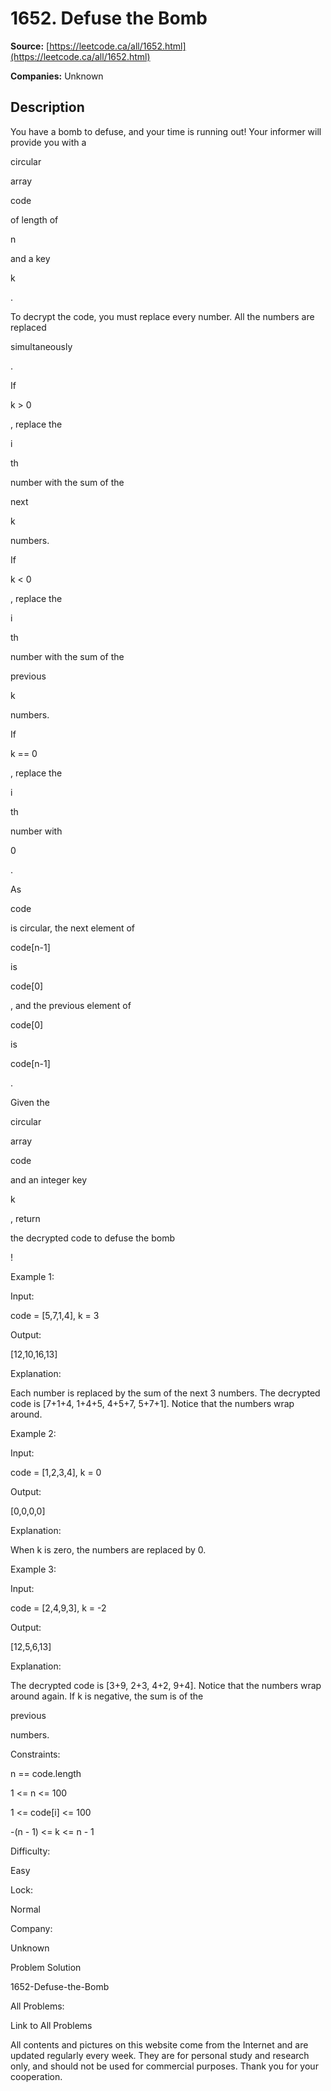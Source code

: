 # 1652. Defuse the Bomb

**Source:** [https://leetcode.ca/all/1652.html](https://leetcode.ca/all/1652.html)

**Companies:** Unknown

## Description

You have a bomb to defuse, and your time is running out! Your informer will provide
            you with a

circular

array

code

of length of

n

and a key

k

.

To decrypt the code, you must replace every number. All the numbers are replaced

simultaneously

.

If

k > 0

, replace the

i

th

number with
                    the sum of the

next

k

numbers.

If

k < 0

, replace the

i

th

number with
                    the sum of the

previous

k

numbers.

If

k == 0

, replace the

i

th

number with

0

.

As

code

is circular, the next element of

code[n-1]

is

code[0]

, and the previous element of

code[0]

is

code[n-1]

.

Given the

circular

array

code

and an integer key

k

,
                return

the decrypted code to defuse the bomb

!

Example 1:

Input:

code = [5,7,1,4], k = 3

Output:

[12,10,16,13]

Explanation:

Each number is replaced by the sum of the next 3 numbers. The decrypted code is [7+1+4, 1+4+5, 4+5+7, 5+7+1]. Notice that the numbers wrap around.

Example 2:

Input:

code = [1,2,3,4], k = 0

Output:

[0,0,0,0]

Explanation:

When k is zero, the numbers are replaced by 0.

Example 3:

Input:

code = [2,4,9,3], k = -2

Output:

[12,5,6,13]

Explanation:

The decrypted code is [3+9, 2+3, 4+2, 9+4]. Notice that the numbers wrap around again. If k is negative, the sum is of the

previous

numbers.

Constraints:

n == code.length

1 <= n <= 100

1 <= code[i] <= 100

-(n - 1) <= k <= n - 1

Difficulty:

Easy

Lock:

Normal

Company:

Unknown

Problem Solution

1652-Defuse-the-Bomb

All Problems:

Link to All Problems

All contents and pictures on this website come from the Internet and are updated regularly every week. They are for personal study and research only, and should not be used for commercial purposes. Thank you for your cooperation.

